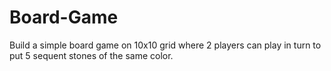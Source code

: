 # Board-Game
Build a simple board game on 10x10 grid where 2 players can play in turn to put 5 sequent stones of the same color.
